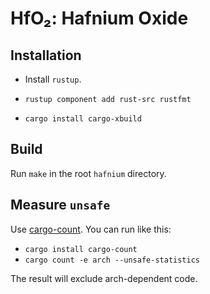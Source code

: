 # HfO₂: Hafnium Oxide

## Installation

- Install `rustup`.

- `rustup component add rust-src rustfmt`

- `cargo install cargo-xbuild`

## Build

Run `make` in the root `hafnium` directory.

## Measure `unsafe`

Use [cargo-count][count]. You can run like this:

 - `cargo install cargo-count`
 - `cargo count -e arch --unsafe-statistics`

The result will exclude arch-dependent code.

[count]: https://github.com/kbknapp/cargo-count
